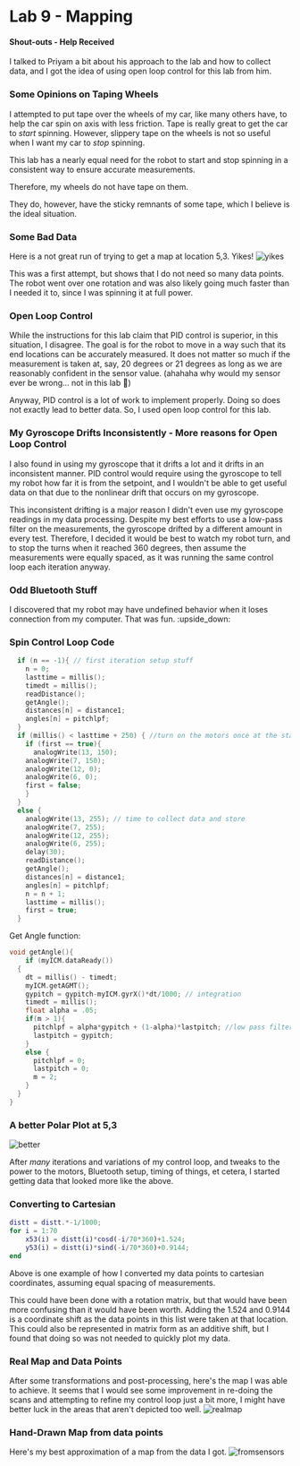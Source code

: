 # Lab 9 - Mapping
#### Shout-outs - Help Received
I talked to Priyam a bit about his approach to the lab and how to collect data, and I got the idea of using open loop control for this lab from him.

### Some Opinions on Taping Wheels
I attempted to put tape over the wheels of my car, like many others have, to help the car spin on axis with less friction. Tape is really great to get the car to *start* spinning. However, slippery tape on the wheels is not so useful when I want my car to *stop* spinning.

This lab has a nearly equal need for the robot to start and stop spinning in a consistent way to ensure accurate measurements.

Therefore, my wheels do not have tape on them.

They do, however, have the sticky remnants of some tape, which I believe is the ideal situation.

### Some Bad Data
Here is a not great run of trying to get a map at location 5,3. Yikes!
![yikes](../images/yikes!.png)

This was a first attempt, but shows that I do not need so many data points. The robot went over one rotation and was also likely going much faster than I needed it to, since I was spinning it at full power.

### Open Loop Control
While the instructions for this lab claim that PID control is superior, in this situation, I disagree. The goal is for the robot to move in a way such that its end locations can be accurately measured. It does not matter so much if the measurement is taken at, say, 20 degrees or 21 degrees as long as we are reasonably confident in the sensor value. (ahahaha why would my sensor ever be wrong... not in this lab :woozy_face:)

Anyway, PID control is a lot of work to implement properly. Doing so does not exactly lead to better data. So, I used open loop control for this lab.

### My Gyroscope Drifts Inconsistently - More reasons for Open Loop Control
I also found in using my gyroscope that it drifts a lot and it drifts in an inconsistent manner. PID control would require using the gyroscope to tell my robot how far it is from the setpoint, and I wouldn't be able to get useful data on that due to the nonlinear drift that occurs on my gyroscope.

This inconsistent drifting is a major reason I didn't even use my gyroscope readings in my data processing. Despite my best efforts to use a low-pass filter on the measurements, the gyroscope drifted by a different amount in every test. Therefore, I decided it would be best to watch my robot turn, and to stop the turns when it reached 360 degrees, then assume the measurements were equally spaced, as it was running the same control loop each iteration anyway.

### Odd Bluetooth Stuff
I discovered that my robot may have undefined behavior when it loses connection from my computer. That was fun. :upside_down:

### Spin Control Loop Code
```cpp
  if (n == -1){ // first iteration setup stuff
    n = 0;
    lasttime = millis();
    timedt = millis();
    readDistance();
    getAngle();
    distances[n] = distance1;
    angles[n] = pitchlpf;
  }
  if (millis() < lasttime + 250) { //turn on the motors once at the start, then keep going until 250 ms has passed
    if (first == true){
      analogWrite(13, 150);
    analogWrite(7, 150);
    analogWrite(12, 0);
    analogWrite(6, 0);
    first = false;
    }
  }
  else {
    analogWrite(13, 255); // time to collect data and store
    analogWrite(7, 255);
    analogWrite(12, 255);
    analogWrite(6, 255);
    delay(30);
    readDistance();
    getAngle();
    distances[n] = distance1;
    angles[n] = pitchlpf;
    n = n + 1;
    lasttime = millis();
    first = true;
  }
```

Get Angle function:
```cpp
void getAngle(){
    if (myICM.dataReady())
  {
    dt = millis() - timedt;
    myICM.getAGMT();
    gypitch = gypitch-myICM.gyrX()*dt/1000; // integration
    timedt = millis();
    float alpha = .05;
    if(m > 1){
      pitchlpf = alpha*gypitch + (1-alpha)*lastpitch; //low pass filter
      lastpitch = gypitch;
    }
    else {
      pitchlpf = 0;
      lastpitch = 0;
      m = 2;
    }
  }
}
```

### A better Polar Plot at 5,3
![better](../images/lab9_betterpolarplot.PNG)


After *many* iterations and variations of my control loop, and tweaks to the power to the motors, Bluetooth setup, timing of things, et cetera, I started getting data that looked more like the above.

### Converting to Cartesian
```m
distt = distt.*-1/1000;
for i = 1:70
    x53(i) = distt(i)*cosd(-i/70*360)+1.524;
    y53(i) = distt(i)*sind(-i/70*360)+0.9144;
end
```
Above is one example of how I converted my data points to cartesian coordinates, assuming equal spacing of measurements.

This could have been done with a rotation matrix, but that would have been more confusing than it would have been worth. Adding the 1.524 and 0.9144 is a coordinate shift as the data points in this list were taken at that location. This could also be represented in matrix form as an additive shift, but I found that doing so was not needed to quickly plot my data.

### Real Map and Data Points

After some transformations and post-processing, here's the map I was able to achieve. It seems that I would see some improvement in re-doing the scans and attempting to refine my control loop just a bit more, I might have better luck in the areas that aren't depicted too well.
![realmap](../images/lab9_realmap.png)

### Hand-Drawn Map from data points
Here's my best approximation of a map from the data I got.
![fromsensors](../images/lab9_mapfromsensors.png)

